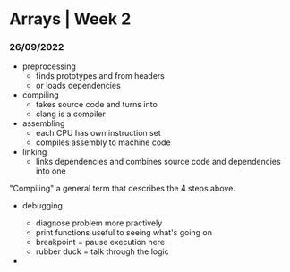<h1>Arrays | Week 2</h1> 
<h3>26/09/2022</h3>

- preprocessing 
    - finds prototypes and from headers 
    - or loads dependencies
- compiling 
    - takes source code and turns into 
    - clang is a compiler
- assembling
    - each CPU has own instruction set
    - compiles assembly to machine code
- linking
    - links dependencies and combines source code and dependencies into one 
    
"Compiling" a general term that describes the 4 steps above.

- debugging
    - diagnose problem more practively
    - print functions useful to seeing what's going on
    - breakpoint = pause execution here
    - rubber duck = talk through the logic

- 



